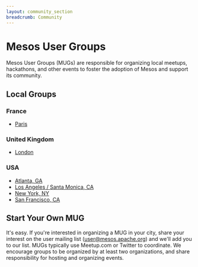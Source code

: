 ```yaml
---
layout: community_section
breadcrumb: Community
---
```


# Mesos User Groups

Mesos User Groups (MUGs) are responsible for organizing local meetups, hackathons, and other events to foster the adoption of Mesos and support its community.

## Local Groups

### France
<ul>
	<li><a href="http://www.meetup.com/Paris-Mesos-Users-Group/">Paris</a></li>
</ul>

### United Kingdom
<ul>
	<li><a href="http://www.meetup.com/London-Mesos-User-Group/">London</a></li>
</ul>

### USA
<ul>
	<li><a href="https://twitter.com/AtlantaMesos">Atlanta, GA</a></li>
	<li><a href="http://www.meetup.com/Los-Angeles-Santa-Monica-Mesos-Users-Group/">Los Angeles / Santa Monica, CA</a></li>
	<li><a href="http://www.meetup.com/Apache-Mesos-NYC-Meetup/">New York, NY</a></li>
	<li><a href="http://www.meetup.com/Bay-Area-Mesos-User-Group/">San Francisco, CA</a></li>
</ul>

## Start Your Own MUG

It's easy. If you're interested in organizing a MUG in your city, share your interest on the user mailing list (user@mesos.apache.org) and we'll add you to our list. MUGs typically use Meetup.com or Twitter to coordinate. We encourage groups to be organized by at least two organizations, and share responsibility for hosting and organizing events.